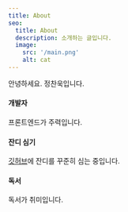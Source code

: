 ```yaml
---
title: About
seo:
  title: About
  description: 소개하는 글입니다.
  image:
    src: '/main.png'
    alt: cat
---
```


안녕하세요. 정찬욱입니다.

#### 개발자

프론트엔드가 주력입니다.

#### 잔디 심기

[깃허브](https://github.com/seeyoujeong)에 잔디를 꾸준히 심는 중입니다.

#### 독서

독서가 취미입니다.
